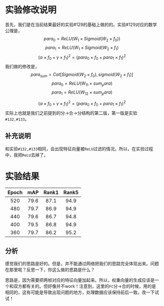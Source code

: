 # 实验修改说明

首先，我们是在当前结果最好的实验#129的基础上做的的。实验#129对应的数学公理是，
$$
para_0 = ReLU(W_1 \times Sigmoid(W_2 \times f_0)) \tag{1}
$$
$$
para_1 = ReLU(W_1 \times Sigmoid(W_2 \times f_1)  \tag{2}
$$
$$
(\alpha \times f_0 + \gamma \times f_1)^2 = (para_0 \times f_0 +para_1 \times f_1)^2 \tag{3}
$$
我们做的修改是，
$$
para_{sum} = Cat\big[Sigmoid(W_2 \times f_0), sigmoid(W_2 \times f_1)\big]
$$
$$
para_0 = ReLU(W_11 \times sum_para)
$$
$$
para_1 = ReLU(W_12 \times sum_para)
$$

$$
(\alpha \times f_0 + \gamma \times f_1)^2 = (para_0 \times f_0 +para_1 \times f_1)^2 \tag{3}
$$
实际上也就是我们之前提到的分$\rightarrow$合$\rightarrow$分结构的第二版，第一版是实验`#132,#133`。

## 补充说明

和实验`#132,#133`相同，会出现特征向量被`ReLU`过滤的情况。所以，在实验过程中，我把`ReLU`去掉了。


# 实验结果

|Epoch|mAP|Rank1|Rank5|
|:--:|:--:|:--:|:--:|
|520|79.6|87.1|94.9|
|480|79.7|86.9|94.9|
|440|79.6|86.7|94.8|
|400|79.5|86.8|94.9|
|360|79.7|86.2|95.2|

## 分析

感觉我们的思路是好的。但是，并不能通过网络把我们的思路完全体现出来。问题在那里呢？反思一下，你这么做的思路是什么？

思路是，因为需要把两帧对应的特征向量加起来。所以，权重向量的生成应该是一个和双方都有关的。但好像并不work！注意到，这里的`FC`分$\rightarrow$合的时候，用的是相同的，这有可能是导致出现问题的地方，处理数据应该保持前后一致。改一下试试！